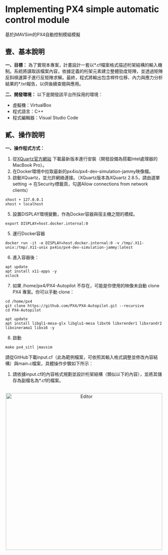 # Implementing PX4 simple automatic control module

基於jMAVSim的PX4自動控制模組模擬

## 壹、基本說明
**一、目標：**
為了實現本專案，計畫設計一套以*.cf檔案格式描述桁架結構的輸入機制。系統將讀取該檔案內容，依據定義的桁架元素建立整體勁度矩陣，並透過矩陣反斜槓運算子進行反矩陣求解。最終，程式將輸出包含桿件位移、內力與應力分析結果的*.txt報告，以供後續查閱與應用。

**二、開發環境：**
以下是開發該平台所採用的環境：
* 虛擬機：VirtualBox
* 程式語言：C++
* 程式編輯器：Visual Studio Code

## 貳、操作說明
**一、操作程式方式：**
1. 從[XQuartz官方網站](https://www.xquartz.org) 下載最新版本進行安裝（開發設備為搭載Intel處理器的MacBook Pro）。
2. 在Docker環境中拉取最新的px4io/px4-dev-simulation-jammy映像檔。
3. 啟動XQuartz，並允許網絡連接。（XQuartz版本為XQuartz 2.8.5，請由選單setting → 在Security標籤頁，勾選Allow connections from network clients）
```shell
xhost + 127.0.0.1
xhost + localhost
```
5. 設置DISPLAY環境變數，作為Docker容器與宿主機之間的橋樑。
```shell
export DISPLAY=host.docker.internal:0
```
5. 運行Docker容器
```shell
docker run -it -e DISPLAY=host.docker.internal:0 -v /tmp/.X11-unix:/tmp/.X11-unix px4io/px4-dev-simulation-jammy:latest
```
6. 進入容器後：
```shell
apt update
apt install x11-apps -y
xclock
```
7. 如果 /home/px4/PX4-Autopilot 不存在，可能是你使用的映像未自動 clone PX4 專案。你可以手動 clone：
```shell
cd /home/px4
git clone https://github.com/PX4/PX4-Autopilot.git --recursive
cd PX4-Autopilot
```
```shell
apt update
apt install libgl1-mesa-glx libglu1-mesa libxt6 libxrender1 libxrandr2 libxinerama1 libxi6 -y
```
8. 啟動
```shell
make px4_sitl jmavsim
```

請從GitHub下載input.cf（此為範例檔案，可依照其輸入格式調整並修改內容結構）與main.c檔案，具體操作步驟如下所示：
1. 請依據input.cf的內容格式規劃並設計桁架結構（類似以下的內容），並將其儲存為副檔名為*.cf的檔案。
<br>
  <div align="center">
  	<img src="./截圖1.png" alt="Editor" width="500">
  </div>
<br>
